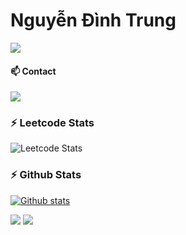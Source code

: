 # Nguyễn Đình Trung      

[![](https://img.shields.io/badge/-Java-%23ED8B00.svg?&style=flat-square&logo=java&logoColor=white)](https://www.java.com/)


#### 📫 Contact

[![](https://img.shields.io/badge/-dinhtrung0902@gmail.com-911318?style=flat-square&logo=Mail.RU&logoColor=white)](mailto:dinhtrung0902@gmail.com)

### :zap: Leetcode Stats

![Leetcode Stats](https://leetcard.jacoblin.cool/dinhtrung0902)

### :zap: Github Stats

[![Github stats](https://github-readme-stats.vercel.app/api?username=dinhtrung0902&count_private=true&show_icons=true&hide=issues)](https://github.com/anuraghazra/github-readme-stats)

![](https://raw.githubusercontent.com/dinhtrung0902/my-stats/output/generated/overview.svg)
![](https://raw.githubusercontent.com//my-stats/output/generated/languages.svg)


